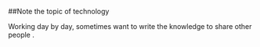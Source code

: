 ##Note the topic of technology

Working day by day, sometimes want to write the knowledge to share other people .

